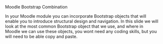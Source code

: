 Moodle Bootstrap Combination

In your Moodle module you can incorporate Bootstrap objects that will enable you to introduce structural design and navigation. In this slide we will look at the most common Bootstrap object that we use, and where in Moodle we can use these objects, you wont need any coding skills, but you will need to be able copy and paste. 